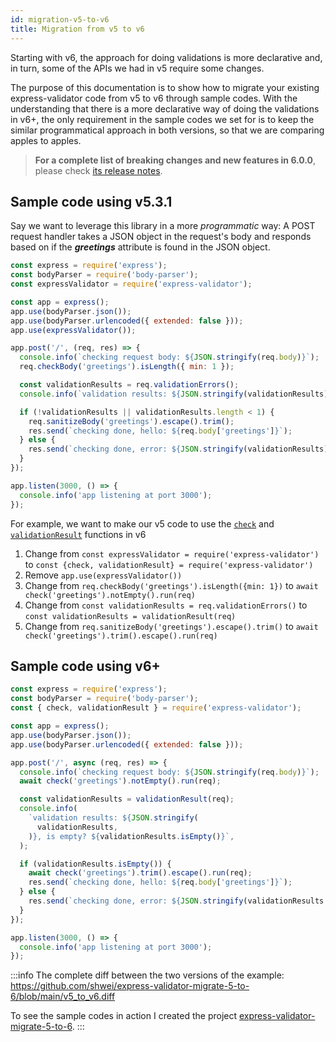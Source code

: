 ```yaml
---
id: migration-v5-to-v6
title: Migration from v5 to v6
---
```


Starting with v6, the approach for doing validations is more declarative and, in turn, some of the APIs we had in v5 require some changes.

The purpose of this documentation is to show how to migrate your existing express-validator code from v5 to v6 through sample codes. With the understanding that there is a more declarative way of doing the validations in v6+, the only requirement in the sample codes we set for is to keep the similar programmatical approach in both versions, so that we are comparing apples to apples.

> **For a complete list of breaking changes and new features in 6.0.0**,
> please check [its release notes](https://github.com/express-validator/express-validator/releases/tag/v6.0.0).

## Sample code using v5.3.1

Say we want to leverage this library in a more _programmatic_ way: A POST request handler takes a JSON object in the request's body and responds based on if the **_greetings_** attribute is found in the JSON object.

```js
const express = require('express');
const bodyParser = require('body-parser');
const expressValidator = require('express-validator');

const app = express();
app.use(bodyParser.json());
app.use(bodyParser.urlencoded({ extended: false }));
app.use(expressValidator());

app.post('/', (req, res) => {
  console.info(`checking request body: ${JSON.stringify(req.body)}`);
  req.checkBody('greetings').isLength({ min: 1 });

  const validationResults = req.validationErrors();
  console.info(`validation results: ${JSON.stringify(validationResults)}`);

  if (!validationResults || validationResults.length < 1) {
    req.sanitizeBody('greetings').escape().trim();
    res.send(`checking done, hello: ${req.body['greetings']}`);
  } else {
    res.send(`checking done, error: ${JSON.stringify(validationResults)}`);
  }
});

app.listen(3000, () => {
  console.info('app listening at port 3000');
});
```

For example, we want to make our v5 code to use the [`check`](https://github.com/express-validator/express-validator/blob/master/docs/api-check.md) and [`validationResult`](https://github.com/express-validator/express-validator/blob/master/docs/api-validation-result.md) functions in v6

1. Change from
   `const expressValidator = require('express-validator')` to
   `const {check, validationResult} = require('express-validator')`
2. Remove `app.use(expressValidator())`
3. Change from
   `req.checkBody('greetings').isLength({min: 1})` to
   `await check('greetings').notEmpty().run(req)`
4. Change from
   `const validationResults = req.validationErrors()` to
   `const validationResults = validationResult(req)`
5. Change from
   `req.sanitizeBody('greetings').escape().trim()` to
   `await check('greetings').trim().escape().run(req)`

## Sample code using v6+

```js
const express = require('express');
const bodyParser = require('body-parser');
const { check, validationResult } = require('express-validator');

const app = express();
app.use(bodyParser.json());
app.use(bodyParser.urlencoded({ extended: false }));

app.post('/', async (req, res) => {
  console.info(`checking request body: ${JSON.stringify(req.body)}`);
  await check('greetings').notEmpty().run(req);

  const validationResults = validationResult(req);
  console.info(
    `validation results: ${JSON.stringify(
      validationResults,
    )}, is empty? ${validationResults.isEmpty()}`,
  );

  if (validationResults.isEmpty()) {
    await check('greetings').trim().escape().run(req);
    res.send(`checking done, hello: ${req.body['greetings']}`);
  } else {
    res.send(`checking done, error: ${JSON.stringify(validationResults.array())}`);
  }
});

app.listen(3000, () => {
  console.info('app listening at port 3000');
});
```

:::info
The complete diff between the two versions of the example: https://github.com/shwei/express-validator-migrate-5-to-6/blob/main/v5_to_v6.diff

To see the sample codes in action I created the project [express-validator-migrate-5-to-6](https://github.com/shwei/express-validator-migrate-5-to-6).
:::

